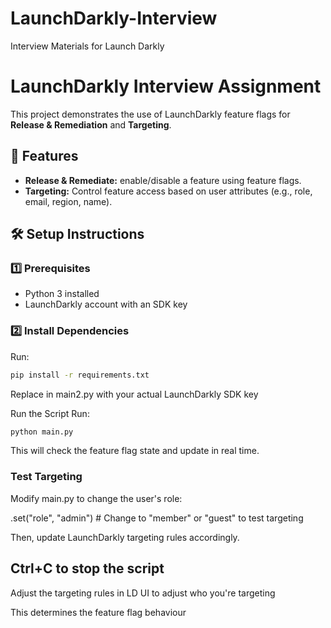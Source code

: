 # LaunchDarkly-Interview
Interview Materials for Launch Darkly

# LaunchDarkly Interview Assignment

This project demonstrates the use of LaunchDarkly feature flags for **Release & Remediation** and **Targeting**.

## 🚀 Features
- **Release & Remediate:** enable/disable a feature using feature flags.
- **Targeting:** Control feature access based on user attributes (e.g., role, email, region, name).
  
## 🛠️ Setup Instructions
### 1️⃣ Prerequisites
- Python 3 installed
- LaunchDarkly account with an SDK key

### 2️⃣ Install Dependencies
Run:
```sh
pip install -r requirements.txt

```
Replace <my-sdk-key> in main2.py with your actual LaunchDarkly SDK key

Run the Script
Run:
```sh
python main.py
```
This will check the feature flag state and update in real time.

### Test Targeting
Modify main.py to change the user's role:

.set("role", "admin")  # Change to "member" or "guest" to test targeting

Then, update LaunchDarkly targeting rules accordingly.

## Ctrl+C to stop the script

Adjust the targeting rules in LD UI to adjust who you're targeting

This determines the feature flag behaviour

